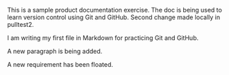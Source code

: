 This is a sample product documentation exercise. The doc is being used to learn version control using Git and GitHub. Second change made locally in pulltest2.

I am writing my first file in Markdown for practicing Git and GitHub. 

A new paragraph is being added.  

A new requirement has been floated. 

